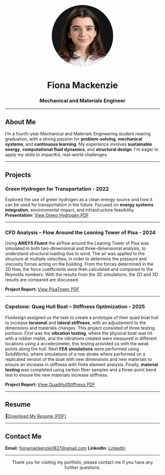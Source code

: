 <p align="center">
  <img src="fiona.jpg" alt="Fiona Mackenzie" width="200" style="border-radius: 50%; border: 2px solid white;">
</p>

<h1 align="center"> Fiona Mackenzie</h1>
<h3 align="center">Mechanical and Materials Engineer</h3>

---

## About Me

I’m a fourth-year Mechanical and Materials Engineering student nearing graduation, with a strong passion for **problem-solving**, **mechanical systems**, and **continuous learning**. My experience involves **sustainable energy**, **computational fluid dynamics**, and **structural design**. I'm eager to apply my skills to impactful, real-world challenges.

---

## Projects

###  Green Hydrogen for Transportation  - 2022
Explored the use of green hydrogen as a clean energy source and how it can be used for transportation in the future. Focused on **energy systems integration**, environmental impact, and infrastructure feasibility.
**Presentation:**
<a href="Green Hydrogen.pdf" target="_blank">
  View Green Hydrogen PDF
</a>

---

###  CFD Analysis – Flow Around the Leaning Tower of Pisa  - 2024
Using **ANSYS Fluent** the airflow around the Leaning Tower of Pisa was simulated in both two-dimensional and three-dimensional analysis, to understand structural loading due to wind. The air was applied to the structure at multiple velocities, in order to determine the pressure and viscosity forces
acting on the building. From the forces determined in the 2D flow, the force coefficients were then calculated and compared to the Reynolds numbers. With the results from the 3D simulations, the 2D and 3D results are compared are discussed.

**Project Report:** 
<a href="PisaTower.pdf" target="_blank">
  View PisaTower PDF
</a>


---

###  Capstone: Quag Hull Boat – Stiffness Optimization  - 2025
Fluidesign assigned us the task to create a prototype of their quad boat hull to increase **torsional** and **lateral stiffness**, with an adjustement to the dimensions and materials changes. This project consisted of three testing portions: First was the **vibration testing**, where the physical boat was hit with a rubber mallet, and the vibrations created were measured in different locations using a accelerometer, this testing provided us with the weak points along the hull. Next **FEA simulations** were performed using SolidWorks, where simulations of a row stroke where performed on a replicated version of the boat with new dimensions and new materials to ensure an increase in stiffness with finite element analysis. Finally, **material testing** was completed using carbon fiber samples and a three-point bend test to ensure the new materials increase stiffness.

**Project Report:**
<a href="QuadHullStiffness.pdf" target="_blank">
  View QuadHullStiffness PDF
</a>

---

##  Resume

📄[Download My Resume (PDF)](https://link-to-your-resume.pdf)

---

## Contact Me

  **Email:** <a href="mailto:fionamackenzie0827@gmail.com">fionamackenzie0827@gmail.com</a> 
  **LinkedIn:** <a href="https://www.linkedin.com/in/fiona-mackenzie-046216240/" target="_blank">
  <i class="fab fa-linkedin"></i> LinkedIn
</a>

---

<p align="center">Thank you for visiting my portfolio, please contact me if you have any further questions.</p>
